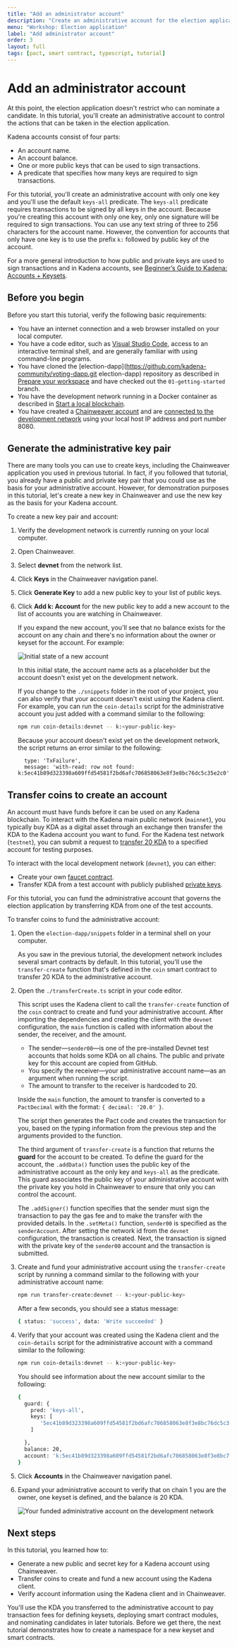 ```yaml
---
title: "Add an administrator account"
description: "Create an administrative account for the election application to control access to specific functions."
menu: "Workshop: Election application"
label: "Add administrator account"
order: 3
layout: full
tags: [pact, smart contract, typescript, tutorial]
---
```


# Add an administrator account

At this point, the election application doesn't restrict who can nominate a candidate.
In this tutorial, you'll create an administrative account to control the actions that can be taken in the election application.

Kadena accounts consist of four parts:

- An account name.
- An account balance.
- One or more public keys that can be used to sign transactions.
- A predicate that specifies how many keys are required to sign transactions.

For this tutorial, you'll create an administrative account with only one key and you'll use the default `keys-all` predicate.
The `keys-all` predicate requires transactions to be signed by all keys in the account.
Because you're creating this account with only one key, only one signature will be required to sign transactions.
You can use any text string of three to 256 characters for the account name.
However, the convention for accounts that only have one key is to use the prefix `k:` followed by public key of the account.

For a more general introduction to how public and private keys are used to sign transactions and in Kadena accounts, see [Beginner’s Guide to Kadena: Accounts + Keysets](/blogchain/2020/beginners-guide-to-kadena-accounts-keysets-2020-01-14).

## Before you begin

Before you start this tutorial, verify the following basic requirements:

- You have an internet connection and a web browser installed on your local computer.
- You have a code editor, such as [Visual Studio Code](https://code.visualstudio.com/download), access to an interactive terminal shell, and are generally familiar with using command-line programs.
- You have cloned the [election-dapp](https://github.com/kadena-community/voting-dapp.git election-dapp) repository as described in [Prepare your workspace](/build/guides/election-dapp-tutorial/prepare-your-workspace) and have checked out the `01-getting-started` branch.
- You have the development network running in a Docker container as described in [Start a local blockchain](/build/guides/election-dapp-tutorial/start-a-local-blockchain).
- You have created a [Chainweaver account](/build/guides/election-dapp-tutorial/start-a-local-blockchain#create-a-chainweaver-accounth-214253667) and are [connected to the development network](/build/guides/election-dapp-tutorial/start-a-local-blockchain#connect-to-the-development-networkh1207030923) using your local host IP address and port number 8080.

## Generate the administrative key pair

There are many tools you can use to create keys, including the Chainweaver application you used in previous tutorial.
In fact, if you followed that tutorial, you already have a public and private key pair that you could use as the basis for your administrative account.
However, for demonstration purposes in this tutorial, let's create a new key in Chainweaver and use the new key as the basis for your Kadena account.

To create a new key pair and account:

1. Verify the development network is currently running on your local computer.

2. Open Chainweaver.

3. Select **devnet** from the network list.

4. Click **Keys** in the Chainweaver navigation panel.

5. Click **Generate Key** to add a new public key to your list of public keys.

6. Click **Add k: Account**  for the new public key to add a new account to the list of accounts you are watching in Chainweaver.

   If you expand the new account, you'll see that no balance exists for the account on any chain and there's no information about the owner or keyset for the account.
   For example:

   ![Initial state of a new account](/assets/docs/election-workshop/new-admin-account.png)

   In this initial state, the account name acts as a placeholder but the account doesn't exist yet on the development network.

   If you change to the `./snippets` folder in the root of your project, you can also verify that your account doesn't exist using the Kadena client.
   For example, you can run the `coin-details` script for the administrative account you just added with a command similar to the following:

   ```bash
   npm run coin-details:devnet -- k:<your-public-key>
   ```

   Because your account doesn't exist yet on the development network, the script returns an error similar to the following:

   ```text
     type: 'TxFailure',
     message: 'with-read: row not found: k:5ec41b89d323398a609ffd54581f2bd6afc706858063e8f3e8bc76dc5c35e2c0',
    ```

## Transfer coins to create an account

An account must have funds before it can be used on any Kadena blockchain.
To interact with the Kadena main public network (`mainnet`), you typically buy KDA as a digital asset through an exchange then transfer the KDA to the Kadena account you want to
fund.
For the Kadena test network (`testnet`), you can submit a request to [transfer 20 KDA](https://faucet.testnet.chainweb.com/) to a specified account for testing purposes.

To interact with the local development network (`devnet`), you can either:

- Create your own [faucet contract](https://github.com/thomashoneyman/real-world-pact/tree/main/01-faucet-contract).
- Transfer KDA from a test account with publicly published [private keys](https://github.com/kadena-io/chainweb-node/blob/master/pact/genesis/devnet/keys.yaml).

For this tutorial, you can fund the administrative account that governs the election application by transferring KDA from one of the test accounts.

To transfer coins to fund the administrative account:

1. Open the `election-dapp/snippets` folder in a terminal shell on your computer.

   As you saw in the previous tutorial, the development network includes several smart contracts by default.
   In this tutorial, you'll use the `transfer-create` function that's defined in the `coin` smart contract to transfer 20 KDA to the administrative account.

2. Open the `./transferCreate.ts` script in your code editor.

   This script uses the Kadena client to call the `transfer-create` function of the `coin` contract to create and fund your administrative account.
   After importing the dependencies and creating the client with the `devnet` configuration, the `main` function is called with information about the sender, the receiver, and the amount.

   - The sender—`sender00`—is one of the pre-installed Devnet test accounts that holds some KDA on all chains.
     The public and private key for this account are copied from GitHub.
   - You specify the receiver—your administrative account name—as an argument when running the script.
   -  The amount to transfer to the receiver is hardcoded to 20.

   Inside the `main` function, the amount to transfer is converted to a `PactDecimal` with the format: `{ decimal: '20.0' }`.

   The script then generates the Pact code and creates the transaction for you, based on the typing information from the previous step and the arguments provided to the function.

   The third argument of `transfer-create` is a function that returns the **guard** for the account to be created.
   To define the guard for the account, the `.addData()` function uses the public key of the administrative account as the only key and `keys-all` as the predicate.
   This guard associates the public key of your administrative account with the private key you hold in Chainweaver to ensure that only you can control the account.

   The `.addSigner()` function specifies that the sender must sign the transaction to pay the gas fee and to make the transfer with the provided details.
   In the `.setMeta()` function, `sender00` is specified as the `senderAccount`.
   After setting the network id from the `devnet` configuration, the transaction is created. Next, the transaction is signed with the private key of the `sender00` account and the transaction is submitted.

3. Create and fund your administrative account using the `transfer-create` script by running  a command similar to the following with your administrative account name:

   ```bash
   npm run transfer-create:devnet -- k:<your-public-key>
   ```

   After a few seconds, you should see a status message:

   ```bash
   { status: 'success', data: 'Write succeeded' }
   ```

4. Verify that your account was created using the Kadena client and the `coin-details` script for the administrative account with a command similar to the following:

   ```bash
   npm run coin-details:devnet -- k:<your-public-key>
   ```

   You should see information about the new account similar to the following:

   ```bash
   {
     guard: {
       pred: 'keys-all',
       keys: [
          '5ec41b89d323398a609ffd54581f2bd6afc706858063e8f3e8bc76dc5c35e2c0'
       ]

     },
     balance: 20,
     account: 'k:5ec41b89d323398a609ffd54581f2bd6afc706858063e8f3e8bc76dc5c35e2c0'
   }
   ```

5. Click **Accounts** in the Chainweaver navigation panel.

6. Expand your administrative account to verify that on chain 1 you are the owner, one keyset is defined, and the balance is 20 KDA.

   ![Your funded administrative account on the development network](/assets/docs/election-workshop/funded-account.png)

## Next steps

In this tutorial, you learned how to:

- Generate a new public and secret key for a Kadena account using Chainweaver.
- Transfer coins to create and fund a new account using the Kadena client.
- Verify account information using the Kadena client and in Chainweaver.

You'll use the KDA you transferred to the administrative account to pay transaction fees for defining keysets, deploying smart contract modules, and nominating candidates in later tutorials.
Before we get there, the next tutorial demonstrates how to create a namespace for a new keyset and smart contracts.
